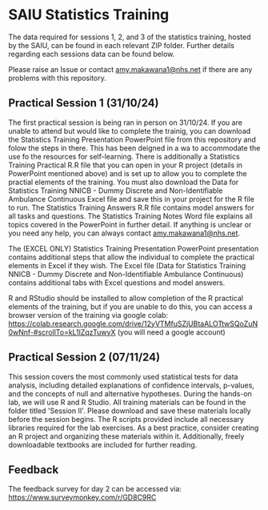 # SAIU Statistics Training
The data required for sessions 1, 2, and 3 of the statistics training, hosted by the SAIU, can be found in each relevant ZIP folder. Further details regarding each sessions data can be found below.

Please raise an Issue or contact amy.makawana1@nhs.net if there are any problems with this repository.

## Practical Session 1 (31/10/24)
The first practical session is being ran in person on 31/10/24. If you are unable to attend but would like to complete the trainig, you can download the Statistics Training Presentation PowerPoint file from this repository and folow the steps in there. This has been deigned in a wa to accommodate the use fo the resources for self-learning. There is additionally a Statistics Training Practical R.R file that you can open in your R project (details in PowerPoint mentioned above) and is set up to allow you to complete the practial elements of the training. You must also download the Data for Statistics Training NNICB - Dummy Discrete and Non-Identifiable Ambulance Continuous Excel file and save this in your project for the R file to run. The Statistics Training Answers R.R file contains model answers for all tasks and questions. The Statistics Training Notes Word file explains all topics covered in the PowerPoint in further detail. If anything is unclear or you need any help, you can always contact amy.makawana1@nhs.net. 

The (EXCEL ONLY) Statistics Training Presentation PowerPoint presentation contains additional steps that allow the individual to complete the practical elements in Excel if they wish. The Excel file (Data for Statistics Training NNICB - Dummy Discrete and Non-Identifiable Ambulance Continuous) contains additional tabs with Excel questions and model answers.

R and RStudio should be installed to allow completion of the R practical elements of the training, but if you are unable to do this, you can access a browser version of the training via google colab: https://colab.research.google.com/drive/12yVTMfuSZjUBtaALOTtwSQoZuN0wNnf-#scrollTo=kL1lZqzTuwyX  (you will need a google account)

## Practical Session 2 (07/11/24)
This session covers the most commonly used statistical tests for data analysis, including detailed explanations of confidence intervals, p-values, and the concepts of null and alternative hypotheses. During the hands-on lab, we will use R and R Studio. All training materials can be found in the folder titled 'Session II'. Please download and save these materials locally before the session begins. The R scripts provided include all necessary libraries required for the lab exercises. As a best practice, consider creating an R project and organizing these materials within it. Additionally, freely downloadable textbooks are included for further reading.

## Feedback
The feedback survey for day 2 can be accessed via: https://www.surveymonkey.com/r/GD8C9RC


